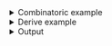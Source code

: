 <details><summary>Combinatoric example</summary>

```no_run
#[derive(Debug, Clone)]
pub struct Options {
    switch: bool,
    arg: usize,
    username: String,
}

pub fn options() -> OptionParser<Options> {
    let switch = short('s') // first `short` creates a builder
        .short('S') // second switch is a hidden alias
        .long("switch") // visible long name
        .long("also-switch") // hidden alias
        .help("Switch with many names")
        .switch(); // `switch` finalizes the builder

    let arg = long("argument") // long is also a builder
        .short('a')
        .short('A')
        .long("also-arg")
        .help("Argument with names")
        .argument::<usize>("ARG");

    let username = long("user")
        .short('u')
        .env("USER1")
        .help("Custom user name")
        .argument::<String>("USER");

    construct!(Options {
        switch,
        arg,
        username
    })
    .to_options()
}

fn main() {
    println!("{:?}", options().run())
}
```

</details>
<details><summary>Derive example</summary>

```no_run
#[derive(Debug, Clone, Bpaf)]
#[bpaf(options)]
pub struct Options {
    #[bpaf(short, long, short('S'), long("also-switch"))]
    /// Switch with many names
    switch: bool,
    #[bpaf(short, long("argument"), short('A'), long("also-arg"))]
    /// Argument with names
    arg: usize,
    #[bpaf(short, long("user"), env("USER1"), argument("USER"))]
    /// Custom user name
    username: String,
}

fn main() {
    println!("{:?}", options().run())
}
```

</details>
<details><summary>Output</summary>

As usual switch is optional, arguments are required


<div class='bpaf-doc'>
$ app -a 42 -u Bobert<br>
Options { switch: false, arg: 42, username: "Bobert" }
</div>



Help displays only visible aliases (and a current value for env arguments)


<div class='bpaf-doc'>
$ app --help<br>
<p><b>Usage</b>: <tt><b>app</b></tt> [<tt><b>-s</b></tt>] <tt><b>-a</b></tt>=<tt><i>ARG</i></tt> <tt><b>-u</b></tt>=<tt><i>USER</i></tt></p><p><div>
<b>Available options:</b></div><dl><dt><tt><b>-s</b></tt>, <tt><b>--switch</b></tt></dt>
<dd>Switch with many names</dd>
<dt><tt><b>-a</b></tt>, <tt><b>--argument</b></tt>=<tt><i>ARG</i></tt></dt>
<dd>Argument with names</dd>
<dt><tt><b>-u</b></tt>, <tt><b>--user</b></tt>=<tt><i>USER</i></tt></dt>
<dd>Custom user name</dd>
<dt></dt>
<dd>[env:USER1: N/A]</dd>
<dt><tt><b>-h</b></tt>, <tt><b>--help</b></tt></dt>
<dd>Prints help information</dd>
</dl>
</p>
<style>
div.bpaf-doc {
    padding: 14px;
    background-color:var(--code-block-background-color);
    font-family: "Source Code Pro", monospace;
    margin-bottom: 0.75em;
}
div.bpaf-doc dt { margin-left: 1em; }
div.bpaf-doc dd { margin-left: 3em; }
div.bpaf-doc dl { margin-top: 0; padding-left: 1em; }
div.bpaf-doc  { padding-left: 1em; }
</style>
</div>


But you can still use hidden aliases, both short and long


<div class='bpaf-doc'>
$ app --also-switch --also-arg 330 --user Bobert<br>
Options { switch: true, arg: 330, username: "Bobert" }
</div>


And unless there's `many` or similar modifiers having multiple aliases doesn't mean
you can specify them multiple times:


<div class='bpaf-doc'>
$ app -A 42 -a 330 -u Bobert<br>
<b>Error:</b> <b>-a</b> is not expected in this context
<style>
div.bpaf-doc {
    padding: 14px;
    background-color:var(--code-block-background-color);
    font-family: "Source Code Pro", monospace;
    margin-bottom: 0.75em;
}
div.bpaf-doc dt { margin-left: 1em; }
div.bpaf-doc dd { margin-left: 3em; }
div.bpaf-doc dl { margin-top: 0; padding-left: 1em; }
div.bpaf-doc  { padding-left: 1em; }
</style>
</div>


Also hidden aliases are really hidden and only meant to do backward compatibility stuff, they
won't show up anywhere else in completions or error messages


<div class='bpaf-doc'>
$ app -a 42 -A 330 -u Bobert<br>
<b>Error:</b> <b>-A</b> is not expected in this context
<style>
div.bpaf-doc {
    padding: 14px;
    background-color:var(--code-block-background-color);
    font-family: "Source Code Pro", monospace;
    margin-bottom: 0.75em;
}
div.bpaf-doc dt { margin-left: 1em; }
div.bpaf-doc dd { margin-left: 3em; }
div.bpaf-doc dl { margin-top: 0; padding-left: 1em; }
div.bpaf-doc  { padding-left: 1em; }
</style>
</div>

</details>